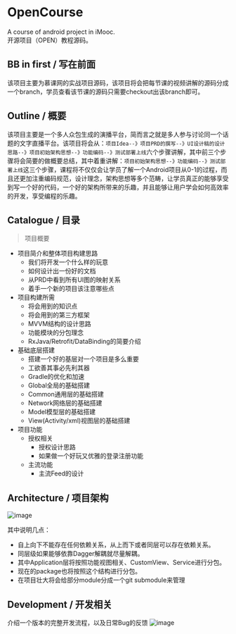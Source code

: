# OpenCourse
A course of android project in iMooc.  
开源项目（OPEN）教程源码。

## BB in first / 写在前面
  该项目主要为慕课网的实战项目源码，该项目将会把每节课的视频讲解的源码分成一个branch，学员查看该节课的源码只需要checkout出该branch即可。
  
## Outline / 概要
  该项目主要是一个多人众包生成的演播平台，简而言之就是多人参与讨论同一个话题的文字直播平台。该项目将会从：`项目Idea--》项目PRD的撰写--》UI设计稿的设计思路--》项目初始架构思想--》功能编码--》测试部署上线`六个步骤讲解，其中前三个步骤将会简要的做概要总结，其中着重讲解：`项目初始架构思想--》功能编码--》测试部署上线`这三个步骤，课程将不仅仅会让学员了解一个Android项目从0-1的过程，而且还更加注重编码规范，设计理念，架构思想等多个范畴，让学员真正的能够享受到写一个好的代码，一个好的架构所带来的乐趣，并且能够让用户学会如何高效率的开发，享受编程的乐趣。

## Catalogue / 目录

> 项目概要
  * 项目简介和整体项目构建思路
    * 我们将开发一个什么样的玩意
    * 如何设计出一份好的文档
    * 从PRD中看到所有UI图的映射关系
    * 着手一个新的项目该注意哪些点
  * 项目构建所需
    * 将会用到的知识点
    * 将会用到的第三方框架
    * MVVM结构的设计思路
    * 功能模块的分包理念
    * RxJava/Retrofit/DataBinding的简要介绍
* 基础底层搭建
  * 搭建一个好的基层对一个项目是多么重要
  * 工欲善其事必先利其器
  * Gradle的优化和加速
  * Global全局的基础搭建
  * Common通用层的基础搭建
  * Network网络层的基础搭建
  * Model模型层的基础搭建
  * View(Activity/xml)视图层的基础搭建
* 项目功能
  * 授权相关
    * 授权设计思路
    * 如果做一个好玩又优雅的登录注册功能
  * 主流功能
    * 主流Feed的设计
    
## Architecture / 项目架构
![image](https://cloud.githubusercontent.com/assets/14801837/20388753/57605444-ad01-11e6-8895-6469ca80bd52.png)

其中说明几点：
- 自上向下不能存在任何依赖关系，从上而下或者同层可以存在依赖关系。
- 同层级如果能够依靠Dagger解耦就尽量解耦。
- 其中Application层将按照功能视图相关、CustomView、Service进行分包。
- 现在的package也将按照这个结构进行分包。
- 在项目壮大将会给部分module分成一个git submodule来管理


## Development / 开发相关
介绍一个版本的完整开发流程，以及日常Bug的反馈
![image](https://cloud.githubusercontent.com/assets/14801837/20388870/d1637b2c-ad01-11e6-81f2-19b270cd04b3.png)


